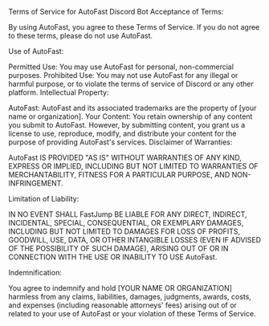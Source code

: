 Terms of Service for AutoFast Discord Bot
Acceptance of Terms:

By using AutoFast, you agree to these Terms of Service. If you do not agree to these terms, please do not use AutoFast.

Use of AutoFast:

Permitted Use: You may use AutoFast for personal, non-commercial purposes.
Prohibited Use: You may not use AutoFast for any illegal or harmful purpose, or to violate the terms of service of Discord or any other platform.
Intellectual Property:

AutoFast: AutoFast and its associated trademarks are the property of [your name or organization].
Your Content: You retain ownership of any content you submit to AutoFast. However, by submitting content, you grant us a license to use, reproduce, modify, and distribute your content for the purpose of providing AutoFast's services.
Disclaimer of Warranties:

AutoFast IS PROVIDED "AS IS" WITHOUT WARRANTIES OF ANY KIND, EXPRESS OR IMPLIED, INCLUDING BUT NOT LIMITED TO WARRANTIES OF MERCHANTABILITY, FITNESS FOR A PARTICULAR PURPOSE, AND NON-INFRINGEMENT.   

Limitation of Liability:   

IN NO EVENT SHALL FastJump BE LIABLE FOR ANY DIRECT, INDIRECT, INCIDENTAL, SPECIAL, CONSEQUENTIAL, OR EXEMPLARY DAMAGES, INCLUDING BUT NOT LIMITED TO DAMAGES FOR LOSS OF PROFITS, GOODWILL, USE, DATA, OR OTHER INTANGIBLE LOSSES (EVEN IF ADVISED OF THE POSSIBILITY OF SUCH DAMAGE), ARISING OUT OF OR IN CONNECTION WITH THE USE OR INABILITY TO USE AutoFast.   

Indemnification:

You agree to indemnify and hold [YOUR NAME OR ORGANIZATION] harmless from any claims, liabilities, damages, judgments, awards, costs, and expenses (including reasonable attorneys' fees) arising out of or related to your use of AutoFast or your violation of these Terms of Service.
